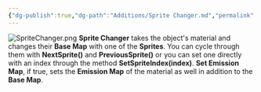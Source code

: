 ```yaml
---
{"dg-publish":true,"dg-path":"Additions/Sprite Changer.md","permalink":"/additions/sprite-changer/","noteIcon":""}
---
```


![SpriteChanger.png](/img/user/img/Examples/SpriteChanger.png)
**Sprite Changer** takes the object's material and changes their **Base Map** with one of the **Sprites**. You can cycle through them with **NextSprite()** and **PreviousSprite()** or you can set one directly with an index through the method **SetSpriteIndex(index)**. **Set Emission Map**, if true, sets the **Emission Map** of the material as well in addition to the **Base Map**.